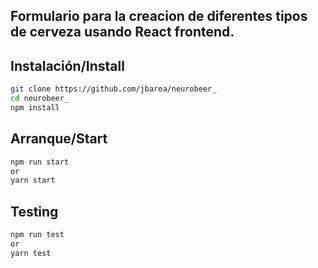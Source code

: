 ## Formulario para la creacion de diferentes tipos de cerveza usando React frontend.

## Instalación/Install
```bash
git clone https://github.com/jbarea/neurobeer_
cd neurobeer_
npm install
```
## Arranque/Start
```bash
npm run start
or
yarn start
```
## Testing
```bash
npm run test
or
yarn test
```

